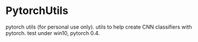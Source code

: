 # PytorchUtils
pytorch utils (for personal use only).
utils to help create CNN classifiers with pytorch.
test under win10, pytorch 0.4.

